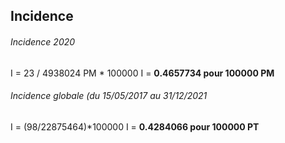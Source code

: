 ## Incidence
###### Incidence 2020

I = 23 / 4938024 PM * 100000
I = **0.4657734 pour 100000 PM**

###### Incidence globale (du 15/05/2017 au 31/12/2021

I = (98/22875464)*100000
I = **0.4284066 pour 100000 PT**
